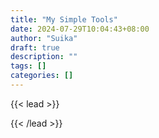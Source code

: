 ```yaml
---
title: "My Simple Tools"
date: 2024-07-29T10:04:43+08:00
author: "Suika"
draft: true
description: ""
tags: []
categories: []
---
```


{{< lead >}}

{{< /lead >}}
